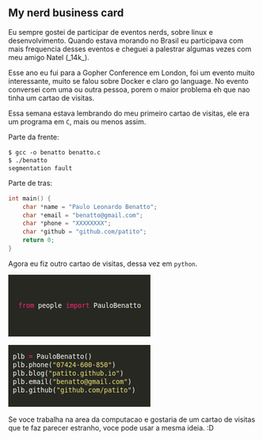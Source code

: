 ## My nerd business card

Eu sempre gostei de participar de eventos nerds, sobre linux e desenvolvimento.
Quando estava morando no Brasil eu participava com mais frequencia desses eventos e 
cheguei a palestrar algumas vezes com meu amigo Natel (\_14k\_).

Esse ano eu fui para a Gopher Conference em London, foi um evento muito interessante,
muito se falou sobre Docker e claro go language. No evento conversei com uma ou outra
pessoa, porem o maior problema eh que nao tinha um cartao de visitas.

Essa semana estava lembrando do meu primeiro cartao de visitas, ele era um
programa em `C`, mais ou menos assim.

Parte da frente:

```
$ gcc -o benatto benatto.c 
$ ./benatto
segmentation fault
```

Parte de tras:

```c
int main() {
    char *name = "Paulo Leonardo Benatto";
    char *email = "benatto@gmail.com";
    char *phone = "XXXXXXXX";
    char *github = "github.com/patito";
    return 0;
}
```

Agora eu fiz outro cartao de visitas, dessa vez em `python`.

![](https://github.com/patito/posts/blob/master/imgs/card_front.png)

![](https://github.com/patito/posts/blob/master/imgs/card_back.png)


Se voce trabalha na area da computacao e gostaria de um cartao de visitas que te faz
parecer estranho, voce pode usar a mesma ideia. :D

